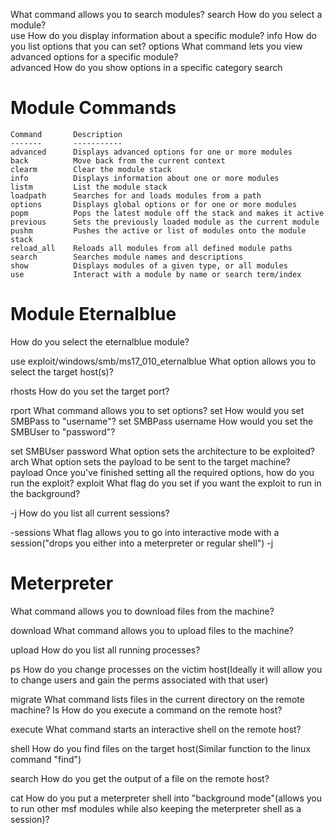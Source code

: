 What command allows you to search modules?
search
How do you select a module?    
use
How do you display information about a specific module?
info
How do you list options that you can set?
options
What command lets you view advanced options for a specific module?    
advanced
How do you show options in a specific category
search

Module Commands
===============

    Command       Description
    -------       -----------
    advanced      Displays advanced options for one or more modules
    back          Move back from the current context
    clearm        Clear the module stack
    info          Displays information about one or more modules
    listm         List the module stack
    loadpath      Searches for and loads modules from a path
    options       Displays global options or for one or more modules
    popm          Pops the latest module off the stack and makes it active
    previous      Sets the previously loaded module as the current module
    pushm         Pushes the active or list of modules onto the module stack
    reload_all    Reloads all modules from all defined module paths
    search        Searches module names and descriptions
    show          Displays modules of a given type, or all modules
    use           Interact with a module by name or search term/index

# Module Eternalblue
How do you select the eternalblue module?

use exploit/windows/smb/ms17_010_eternalblue
What option allows you to select the target host(s)?

rhosts
How do you set the target port?

rport
What command allows you to set options?
set
How would you set SMBPass to "username"?
set SMBPass username
How would you set the SMBUser to "password"?

set SMBUser password
What option sets the architecture to be exploited?
arch
What option sets the payload to be sent to the target machine?
payload
Once you've finished setting all the required options, how do you run the exploit?
exploit
What flag do you set if you want the exploit to run in the background?

-j
How do you list all current sessions?

-sessions
What flag allows you to go into interactive mode with a session("drops you either into a meterpreter or regular shell")
-j

# Meterpreter
What command allows you to download files from the machine?

download
What command allows you to upload files to the machine?

upload
How do you list all running processes?

ps
How do you change processes on the victim host(Ideally it will allow you to change users and gain the perms associated with that user)

migrate
What command lists files in the current directory on the remote machine?
ls
How do you execute a command on the remote host?

execute
What command starts an interactive shell on the remote host?

shell
How do you find files on the target host(Similar function to the linux command "find")

search
How do you get the output of a file on the remote host?

cat
How do you put a meterpreter shell into "background mode"(allows you to run other msf modules while also keeping the meterpreter shell as a session)?


